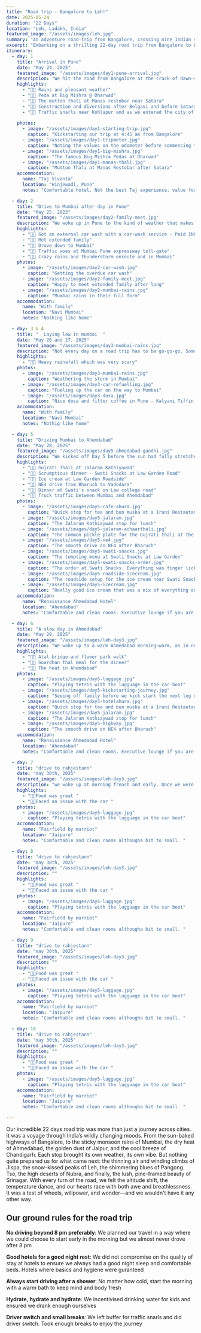 ```yaml
---
title: "Road trip - Bangalore to Leh!"
date: 2025-05-24
duration: "22 Days"
location: "Leh, Ladakh, India"
featured_image: "/assets/images/leh.jpg"
summary: "An adventure road-trip from Bangalore, crossing nine Indian states and a stunning variety of landscapes—from lush forests to vast deserts. Experiencing the vibrant culture, flavors, and colors of India as you travel through bustling cities and serene countryside. The journey culminated in the majestic Himalayas, where turquoise lakes, ancient monasteries, and soaring passes led us to the tranquil beauty of Leh."
excerpt: "Embarking on a thrilling 22-day road trip from Bangalore to Leh, exploring India's diverse landscapes, cultures, and Himalayan wonders"
itinerary:
  - day: 1
    title: "Arrival in Pune"
    date: "May 24, 2025"
    featured_image: "/assets/images/day1-pune-arrival.jpg"
    description: "We hit the road from Bangalore at the crack of dawn—4:45 AM sharp! The skies were gentle, the breeze cool, and our spirits high. Our car was packed, playlists were ready, and the kids were snuggled in, half asleep and half excited. Our first stop? Breakfast at A2B in Sira after a couple of hours on the highway. The food filled our tummies, but let’s just say it didn’t make it to the highlight reel. With more miles to go, we cruised ahead to Dharwad and dropped by Big Mishra, famous for its legendary pedas. And oh—those soft, sweet bites were worth every calorie! We grabbed a quick snack too, but again, it was the pedas that stole the show. As we approached Kolhapur, traffic slowed us down. Cones, diversions, and roadwork popped up like surprise guests all the way from Belgavi to Satara. It felt like a zigzag obstacle course with a sprinkle of rain to keep things interesting. Hunger struck again just before sunset, and we stopped at Manas Restobar near Satara. Now this was a win! The mutton thali was pure magic, and the paya soup was the kind that warms your soul and makes your eyes roll back in delight. The last stretch into Pune tested our patience—25 km took nearly two hours thanks to the evening traffic madness. But as we finally rolled into the city, a quiet smile spread across our faces. Pune wasn’t just a stop on the map—it was where our story began. We were married here. Bought our first home here. And little Sara was born here. For the first time, we were back—as a family of four. And that made arriving in Pune feel like coming home, with the adventure just beginning."
    highlights:
      - "👍🏽 Rains and pleasant weather"
      - "👍🏽 Peda at Big Mishra @ Dharwad"
      - "👍🏽 The mutton thali at Manas restobar near Satara"
      - "👎🏽 Construction and diversions after Belgavi and before Satara"
      - "👎🏽 Traffic snarls near Kohlapur and as we entered the city of Pune"
      
    photos:
      - image: "/assets/images/day1-starting-trip.jpg"
        caption: "Kickstarting our trip at 4:45 am from Bangalore"
      - image: "/assets/images/day1-tripmeter.jpg"
        caption: "Noting the values on the odometer before commencing the trip"
      - image: "/assets/images/day1-big-mishra.jpg"
        caption: "The famous Big Mishra Pedas at Dharwad"
      - image: "/assets/images/day1-manas-thali.jpg"
        caption: "Mutton Thali at Manas Restobar after Satara"
    accommodation:
      name: "Taj Vivanta"
      location: "Hinjewadi, Pune"
      notes: "Comfortable hotel. Not the best Taj experience, value for money given a decent breakfast spread was included. It also worked well as it was closer to Pune exit for Mumbai travel"

  - day: 2
    title: "Drive to Mumbai after day in Pune"
    date: "May 25, 2023"
    featured_image: "/assets/images/day2-family-meet.jpg"
    description: "We woke up in Pune to the kind of weather that makes you want to sip chai and hum an old Bollywood tune. After a solid night’s rest, the day began slow and sweet—breakfast, banter, and a little drive around the old neighbourhoods that still held whispers of our past. Before hitting the highway, we made a quick pitstop at a car wash. After yesterday’s 14-hour drive, the car definitely deserved a bubble bath. The kids watched the giant brushes spin like a roller coaster ride for vehicles—it was oddly satisfying! Next, it was time for hugs and hellos as we met some relatives in Pune. Smiles, snacks, stories—short but sweet. By afternoon, we were back on the road, this time heading towards Mumbai. But of course, no road trip in India is complete without the infamous toll traffic. One particular toll plaza took 45 minutes to crawl through—cue the sighs, snacks, and singalongs inside the car. As we entered Mumbai, the skies put on a dramatic show. The city was soaking in pre-monsoon showers, and the rain came down like it had a story of its own. Windshield wipers danced, the smell of wet earth filled the air, and the city welcomed us with thunder, traffic, and twinkling lights. By evening, we reached another relative’s home—our cozy nest for the night. Wet shoes at the door, warm food on the table, and familiar faces all around. Day 2 wrapped up with tired smiles, rain-soaked clothes, and hearts full of warmth."
    highlights:
      - "👍🏽 Got an external car wash with a car-wash service - Paid INR 250"
      - "👍🏽 Met extended family"
      - "👍🏽 Drove down to Mumbai"
      - "👎🏽 Traffic woes at Mumbai Pune expressway toll-gate"
      - "👎🏽 Crazy rains and thunderstorm enroute and in Mumbai"
    photos:
      - image: "/assets/images/day2-car-wash.jpg"
        caption: "Getting the overdue car wash"
      - image: "/assets/images/day2-family-meet.jpg"
        caption: "Happy to meet extended family after long"
      - image: "/assets/images/day2-mumbai-rains.jpg"
        caption: "Mumbai rains in their full form"
    accommodation:
      name: "With family"
      location: "Navi Mumbai"
      notes: "Nothing like home"

  - day: 3 & 4
    title: "  Laying low in mumbai  "
    date: "May 26 and 27, 2025"
    featured_image: "/assets/images/day3-mumbai-rains.jpg"
    description: "Not every day on a road trip has to be go-go-go. Sometimes, the journey pauses—especially when the sky decides to throw a full-blown drama show! We spent two quiet days in Mumbai, staying snug at a relative’s home while the city braced for a red alert. Thunder boomed like a drumroll in the sky, and lightning flashed like someone was flicking the world's biggest light switch on and off. For those of us not used to Mumbai’s wild monsoon mood swings, it was… intense. Even the kids went from wide-eyed excitement to holding onto us during the loudest crackles of thunder. But inside the house, it was warm and cozy. We played card games, told old family stories, and watched the rain turn streets into little rivers. The break gave us time to rest, recharge, and just be with each other—no rush, no alarms, just the rhythm of the rain. Sometimes, the most memorable parts of a trip aren’t the places you see, but the unexpected pauses that help you slow down and soak it all in. Mumbai gave us one such pause—with extra thunder for effect."
    highlights:
      - "👎🏽 Heavy rainafall which was very scary"
    photos:
      - image: "/assets/images/day3-mumbai-rains.jpg"
        caption: "Weathering the storm in Mumbai"
      - image: "/assets/images/day3-car-refuelling.jpg"
        caption: "Fueling up the car on the way to Mumbai"
      - image: "/assets/images/day3-dosa.jpg"
        caption: "Nice dosa and filter coffee in Pune - Kalyani Tiffin Room"
    accommodation:
      name: "With family"
      location: "Navi Mumbai"
      notes: "Nothig like home"

  - day: 5
    title: "Driving Mumbai to Ahemdabad"
    date: "May 28, 2025"
    featured_image: "/assets/images/day5-ahmedabad-gandhi.jpg"
    description: "We kicked off Day 5 before the sun had fully stretched—5:40 AM, wheels rolling and sky still yawning. Leaving behind a rain-drenched Mumbai, we drove through sleepy roads and made our first tea break at Vasai around 7 AM. After a two-hour pause (because: kids, tea, and wandering legs), we were back on the road by 9. Our route for the day was a who’s who of Gujarat's roadways—Vasai, Vapi, Surat, Bharuch, Vadodara, and finally, Ahmedabad. Sounds exciting? Well… not all of it. The stretch till Vadodara was a truck-lover’s dream and a driver’s patience test. Heavy traffic, slow-moving convoys, and enough honking to make a city symphony. But just as we were wondering if this was our fate for the day, we switched from NH48 to NE4 near Bharuch—and oh, what a change! NE4 felt like someone hit the “fast-forward” button. Smooth roads, wide lanes, and a posted speed limit of 120 km/h—the kids called it our personal race track (minus the racing, of course). It sliced down our drive time and gave us a chance to breathe and enjoy the ride. We rejoined NH48/NE1 after Vadodara, which wasn’t an expressway but still gave us a pleasant, easy drive. The scenery opened up, traffic thinned, and the skies played nice. Our foodie breaks deserve a spotlight too. **Tea at Hotel Ahura (near Talasari)**: Famous for Irani food, we settled for chai and maska bun—a soft, buttery hug in bread form. Yum! Toilets? Usable, but could use some love. **Lunch at Jalaram Kathiyawad Hotel, just past Kamrej**, It looked a bit dim and uninviting, but don’t judge a thali by its lighting. The food was fresh, flavorful, and pure Gujarati goodness. Again, toilets were just okay, but functional. By 6:30 PM, after nearly 12 hours on the road, we rolled into Ahmedabad—tired, dusty, but satisfied. This leg of the journey was all about contrasts: slow trucks and zippy expressways, plain tea and rich thalis, and the joy of watching the landscape shift with every hour."
    highlights:
      - "👍🏽 Gujrati Thali at Jalaram Kathiyawad"
      - "👍🏽 Scrumptious dinner - Swati Snacks at Law Garden Road"
      - "👍🏽 Ice cream at Law Garden Roadside"
      - "👍🏽 NE4 drive from Bharuch to Vadodara"
      - "👍🏽 Dinner at Swati's snack on Law college road"
      - "👎🏽 Truck traffic between Mumbai and Ahemdabad"
    photos:
      - image: "/assets/images/day5-cafe-ahura.jpg"
        caption: "Quick stop for tea and bun muska at a Irani Restautant"
      - image: "/assets/images/day5-jalaram.jpg"
        caption: "The Jalaram Kathiaywad stop for lunch"
      - image: "/assets/images/day5-jalaram-achaarthali.jpg"
        caption: "The common pickle plate for the Gujrati thali at the Kathiyawad restaurant"
      - image: "/assets/images/day5-ne4.jpg"
        caption: "The smooth drive on NE4 after Bharuch"
      - image: "/assets/images/day5-swati-snacks.jpg"
        caption: "The tempting menu at Swati Snacks at Law Garden"
      - image: "/assets/images/day5-swati-snacks-order.jpg"
        caption: "The order at Swati Snacks. Everything was finger licking good."
      - image: "/assets/images/day5-roadside-icecream.jpg"
        caption: "The roadside setup for the ice cream near Swati Snacks at Law Garden"
      - image: "/assets/images/day5-icecream.jpg"
        caption: "Really good ice cream that was a mix of everything on the menu"
    accommodation:
      name: "Renaissance Ahmedabad Hotel"
      location: "Ahemdabad"
      notes: "Comfortable and clean rooms. Executive lounge if you are working. Some service from staff was great, other was just sub-par"

  - day: 6
    title: "A slow day in Ahmedabad"
    date: "May 29, 2025"
    featured_image: "/assets/images/leh-day3.jpg"
    description: "We woke up to a warm Ahmedabad morning—warm, as in nearly 40°C! So naturally, the only sensible thing to do was dive into the pool. From 9:30 to 10:30 AM, the kids splashed, the grown-ups floated, and the sun did its thing from above. A great way to kick off a hot day! Post-swim, we headed for breakfast. It was alright—nothing fancy—but let’s just say the French toast could’ve used a little more love (and cooking). The egg was a bit too raw for our liking, but we chalked it up to the adventure of travel food! By noon, the sun was on full blast. Stepping outside felt like walking into a giant hairdryer. So we found the perfect escape: a cool, dark movie theatre! We watched Lilo & Stitch, a heartwarming tale of Lilo, a Hawaiian girl, and Stitch, a mischievous alien she accidentally adopts. The kids were glued to the screen, and let’s be honest—so were we. There’s something magical about watching found-family stories while traveling with your own. As evening rolled in and the heat took a break, we ventured out to explore Atal Bridge and the Flower Garden by the riverfront. We entered through Gate 3, which had convenient multilevel parking right across—no circling around in frustration! The garden was bursting with color, and the Atal Bridge looked stunning against the evening sky. With the Sabarmati flowing below and a breeze finally in the air, it was the kind of outing that makes you forget the heat ever existed. Dinner took the crown though—Gordhan Thal, a traditional thali place. The food was phenomenal, a real celebration of Gujarati flavors. Each dish was a burst of taste, and we left the place grinning and stuffed. Back at the hotel, bellies full and feet tired, we fell asleep almost instantly. Day 6 in Ahmedabad was hot, sweet, and colorful—just like the city itself."
    highlights:
      - "👍🏽 Atal bridge and flower park walk"
      - "👍🏽 Goardhan thal meal for the dinner"
      - "👎🏽 The heat in Ahemdabad"
    photos:
      - image: "/assets/images/day5-luggage.jpg"
        caption: "Playing tetris with the lugguage in the car boot"
      - image: "/assets/images/day5-kickstarting-journey.jpg"
        caption: "Seeing off family before we kick start the next leg of the journey"
      - image: "/assets/images/day5-hotelahura.jpg"
        caption: "Quick stop for tea and bun muska at a Irani Restautant"
      - image: "/assets/images/day5-jalaram.jpg"
        caption: "The Jalaram Kathiaywad stop for lunch"
      - image: "/assets/images/day5-highway.jpg"
        caption: "The smooth drive on NE4 after Bharuch"
    accommodation:
      name: "Renaissance Ahmedabad Hotel" 
      location: "Ahemdabad"
      notes: "Comfortable and clean rooms. Executive lounge if you are working. Some service from staff was great, other was just sub-par"

  - day: 7
    title: "drive to rahjestann"
    date: "may 30th, 2025"
    featured_image: "/assets/images/leh-day3.jpg"
    description: "we woke up at morning freash and early. Once we were freshend-up we got into the car ready for the drive. We drove for about 4 hours before we stoped at a place called dhabalogy for lunch. Thefood was great and the innterior of the place was really good. The bathrooms were kind of weiord, espesialy the boys one but ovar all it was good. Once we started the car to countinu the journy, It gave an error saying low df. But we kept drivig. Then it said that it will stop the engine after 400km. We got teriffied and called the nearest serviece center and they said No matter what you do do not turn of the engien. And that is exactly what we did. The df tank had actualy not run out of df, it was just that the sensor was not able to sense the df. We first stopped at the service station, dropped the car and the took a taxi to the hotal. We were stayig at Fairfield marriot. Once we reached we had a light breakfast and went to sleep. "
    highlights:
      - "👍🏽Food was great "
      - "👎🏽Faced an issue with the car "
    photos:
      - image: "/assets/images/day5-luggage.jpg"
        caption: "Playing tetris with the lugguage in the car boot"
    accommodation:
      name: "Fairfield by marriot" 
      location: "Jaipure"
      notes: "Comfortable and clean rooms althougha bit to small. "

  - day: 8
    title: "drive to rahjestann"
    date: "may 30th, 2025"
    featured_image: "/assets/images/leh-day3.jpg"
    description: ""
    highlights:
      - "👍🏽Food was great "
      - "👎🏽Faced an issue with the car "
    photos:
      - image: "/assets/images/day5-luggage.jpg"
        caption: "Playing tetris with the lugguage in the car boot"
    accommodation:
      name: "Fairfield by marriot" 
      location: "Jaipure"
      notes: "Comfortable and clean rooms althougha bit to small. "

  - day: 9
    title: "drive to rahjestann"
    date: "may 30th, 2025"
    featured_image: "/assets/images/leh-day3.jpg"
    description: ""
    highlights:
      - "👍🏽Food was great "
      - "👎🏽Faced an issue with the car "
    photos:
      - image: "/assets/images/day5-luggage.jpg"
        caption: "Playing tetris with the lugguage in the car boot"
    accommodation:
      name: "Fairfield by marriot" 
      location: "Jaipure"
      notes: "Comfortable and clean rooms althougha bit to small. "

  - day: 10
    title: "drive to rahjestann"
    date: "may 30th, 2025"
    featured_image: "/assets/images/leh-day3.jpg"
    description: ""
    highlights:
      - "👍🏽Food was great "
      - "👎🏽Faced an issue with the car "
    photos:
      - image: "/assets/images/day5-luggage.jpg"
        caption: "Playing tetris with the lugguage in the car boot"
    accommodation:
      name: "Fairfield by marriot" 
      location: "Jaipure"
      notes: "Comfortable and clean rooms althougha bit to small. "

---
```


Our incredible 22 days road trip was more than just a journey across cities. It was a voyage through India’s wildly changing moods. From the sun-baked highways of Bangalore, to the sticky monsoon rains of Mumbai, the dry heat of Ahmedabad, the golden dust of Jaipur, and the cool breeze of Chandigarh. Each stop brought its own weather, its own vibe. But nothing quite prepared us for what came next: the thinning air and winding climbs of Jispa, the snow-kissed peaks of Leh, the shimmering blues of Pangong Tso, the high deserts of Nubra, and finally, the lush, pine-framed beauty of Srinagar. With every turn of the road, we felt the altitude shift, the temperature dance, and our hearts race with both awe and breathlessness. It was a test of wheels, willpower, and wonder—and we wouldn't have it any other way.

## Our ground rules for the road trip

**No driving beyond 8 pm preferably**: We planned our travel in a way where we could choose to start early in the morning but we almost never drove after 8 pm

**Good hotels for a good night rest**: We did not compromise on the quality of stay at hotels to ensure we always had a good night sleep and comfortable beds. Hotels where basics and hygiene were guranteed

**Always start driving after a shower**: No matter how cold, start the morning with a warm bath to keep mind and body fresh

**Hydrate, hydrate and hydrate**: We incentivised drinking water for kids and ensured we drank enough ourselves

**Driver switch and small breaks**: We left buffer for traffic snarls and did driver switch. Took enough breaks to enjoy the journey
